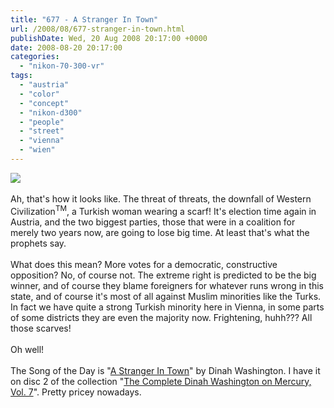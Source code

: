 ```yaml
---
title: "677 - A Stranger In Town"
url: /2008/08/677-stranger-in-town.html
publishDate: Wed, 20 Aug 2008 20:17:00 +0000
date: 2008-08-20 20:17:00
categories: 
  - "nikon-70-300-vr"
tags: 
  - "austria"
  - "color"
  - "concept"
  - "nikon-d300"
  - "people"
  - "street"
  - "vienna"
  - "wien"
---
```

<a href="https://d25zfm9zpd7gm5.cloudfront.net/1200x1200/2008/20080820_082152_ps.jpg" target="_blank"><img src="https://d25zfm9zpd7gm5.cloudfront.net/0600x0600/2008/20080820_082152_ps.jpg"/></a><br/><br/>Ah, that's how it looks like. The threat of threats, the downfall of Western Civilization<sup>TM</sup>, a Turkish woman wearing a scarf! It's election time again in Austria, and the two biggest parties, those that were in a coalition for merely two years now, are going to lose big time. At least that's what the prophets say.<br/><br/>What does this mean? More votes for a democratic, constructive opposition? No, of course not. The extreme right is predicted to be the big winner, and of course they blame foreigners for whatever runs wrong in this state, and of course it's most of all against Muslim minorities like the Turks. In fact we have quite a strong Turkish minority here in Vienna, in some parts of some districts they are even the majority now. Frightening, huhh??? All those scarves!<br/><br/>Oh well!<br/><br/>The Song of the Day is "<a href="http://www.jumbojimbo.com/lyrics.php?songid=4431" target="_blank">A Stranger In Town</a>" by Dinah Washington. I have it on disc 2 of the collection "<a href="http://www.amazon.com/Complete-Dinah-Washington-Mercury-Vol/dp/B00000479G" target="_blank">The Complete Dinah Washington on Mercury, Vol. 7</a>". Pretty pricey nowadays.
